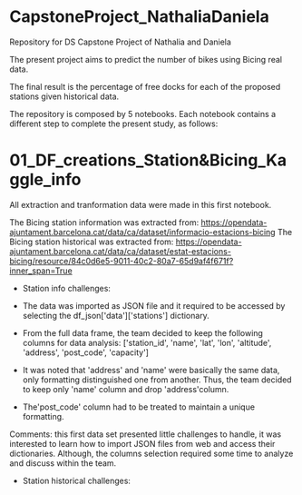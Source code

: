 # CapstoneProject_NathaliaDaniela
Repository for DS Capstone Project of Nathalia and Daniela

The present project aims to predict the number of bikes using Bicing real data.

The final result is the percentage of free docks for each of the proposed stations given historical data.

The repository is composed by 5 notebooks. Each notebook contains a different step to complete the present study, as follows:

# 01_DF_creations_Station&Bicing_Kaggle_info

All extraction and tranformation data were made in this first notebook. 

The Bicing station information was extracted from: https://opendata-ajuntament.barcelona.cat/data/ca/dataset/informacio-estacions-bicing
The Bicing station historical was extracted from: https://opendata-ajuntament.barcelona.cat/data/ca/dataset/estat-estacions-bicing/resource/84c0d6e5-9011-40c2-80a7-65d9af4f671f?inner_span=True

* Station info challenges:

- The data was imported as JSON file and it required to be accessed by selecting the df_json['data']['stations'] dictionary. 

- From the full data frame, the team decided to keep the following columns for data analysis: ['station_id', 'name', 'lat', 'lon', 'altitude', 'address', 'post_code', 'capacity']

-  It was noted that 'address' and 'name' were basically the same data, only formatting distinguished one from another. Thus, the team decided to keep only 'name' column and drop 'address'column. 

- The'post_code' column had to be treated to maintain a unique formatting. 

Comments: this first data set presented little challenges to handle, it was interested to learn how to import JSON files from web and access their dictionaries. Although, the columns selection required some time to analyze and discuss within the team. 


* Station historical challenges:
